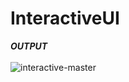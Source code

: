 # InteractiveUI

***OUTPUT***
</br>
</br>
![interactive-master](https://user-images.githubusercontent.com/47654151/111632538-af831f80-881c-11eb-9d42-dcaaedf99bdc.gif)
